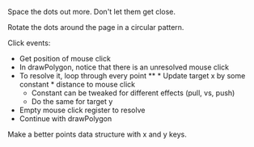 Space the dots out more. Don't let them get close.

Rotate the dots around the page in a circular pattern.

Click events:

* Get position of mouse click
* In drawPolygon, notice that there is an unresolved mouse click
* To resolve it, loop through every point
**  * Update target x by some constant * distance to mouse click
  * Constant can be tweaked for different effects (pull, vs, push)
  * Do the same for target y
* Empty mouse click register to resolve
* Continue with drawPolygon

Make a better points data structure with x and y keys.
